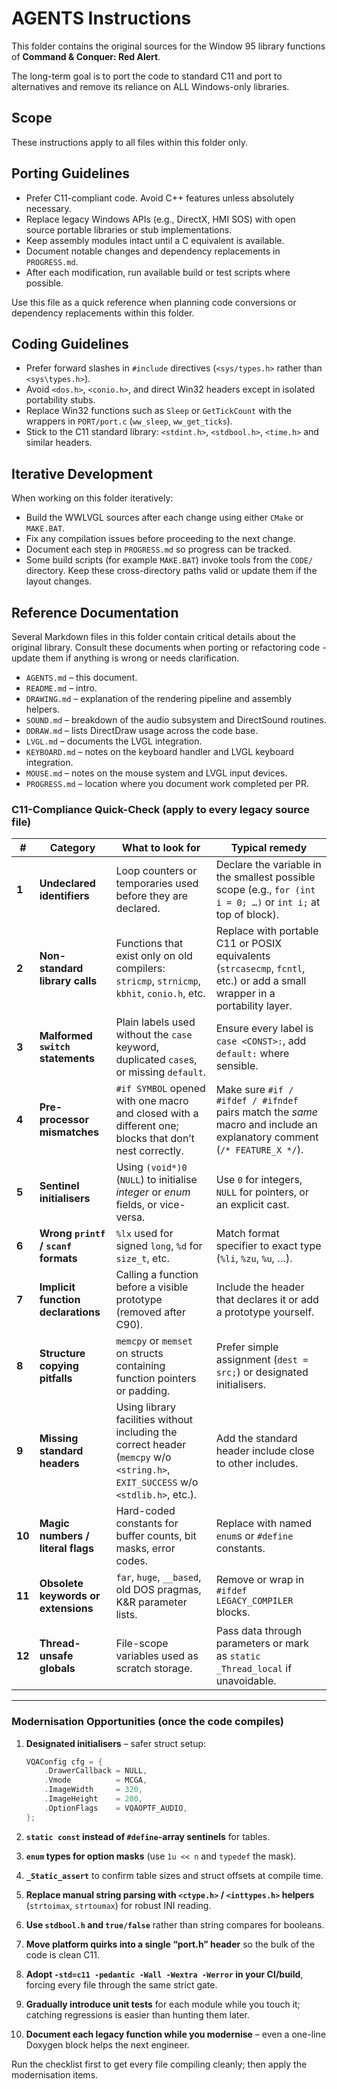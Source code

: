 # AGENTS Instructions

This folder contains the original sources for the Window 95 library functions of **Command & Conquer: Red Alert**.

The long-term goal is to port the code to standard C11 and port to alternatives and remove its reliance on ALL Windows-only libraries.

## Scope

These instructions apply to all files within this folder only.

## Porting Guidelines

- Prefer C11-compliant code. Avoid C++ features unless absolutely necessary.
- Replace legacy Windows APIs (e.g., DirectX, HMI SOS) with open source portable libraries or stub implementations.
- Keep assembly modules intact until a C equivalent is available.
- Document notable changes and dependency replacements in `PROGRESS.md`.
- After each modification, run available build or test scripts where possible.

Use this file as a quick reference when planning code conversions or dependency replacements within this folder.
## Coding Guidelines

- Prefer forward slashes in `#include` directives (`<sys/types.h>` rather than `<sys\types.h>`).
- Avoid `<dos.h>`, `<conio.h>`, and direct Win32 headers except in isolated portability stubs.
- Replace Win32 functions such as `Sleep` or `GetTickCount` with the wrappers in `PORT/port.c` (`ww_sleep`, `ww_get_ticks`).
- Stick to the C11 standard library: `<stdint.h>`, `<stdbool.h>`, `<time.h>` and similar headers.

## Iterative Development

When working on this folder iteratively:

- Build the WWLVGL sources after each change using either `CMake` or `MAKE.BAT`.
- Fix any compilation issues before proceeding to the next change.
- Document each step in `PROGRESS.md` so progress can be tracked.
- Some build scripts (for example `MAKE.BAT`) invoke tools from the `CODE/` directory.
  Keep these cross-directory paths valid or update them if the layout changes.

## Reference Documentation

Several Markdown files in this folder contain critical details about the original library.
Consult these documents when porting or refactoring code - update them if anything is wrong or needs clarification.

- `AGENTS.md` – this document.
- `README.md` – intro.
- `DRAWING.md` – explanation of the rendering pipeline and assembly helpers.
- `SOUND.md` – breakdown of the audio subsystem and DirectSound routines.
- `DDRAW.md` – lists DirectDraw usage across the code base.
- `LVGL.md` – documents the LVGL integration.
- `KEYBOARD.md` – notes on the keyboard handler and LVGL keyboard integration.
- `MOUSE.md` – notes on the mouse system and LVGL input devices.
- `PROGRESS.md` – location where you document work completed per PR.

### **C11-Compliance Quick-Check (apply to every legacy source file)**

| #      | Category                             | What to look for                                                                                                                  | Typical remedy                                                                                                              |
| ------ | ------------------------------------ | --------------------------------------------------------------------------------------------------------------------------------- | --------------------------------------------------------------------------------------------------------------------------- |
| **1**  | **Undeclared identifiers**           | Loop counters or temporaries used before they are declared.                                                                       | Declare the variable in the smallest possible scope (e.g., `for (int i = 0; …)` or `int i;` at top of block).               |
| **2**  | **Non-standard library calls**       | Functions that exist only on old compilers: `stricmp`, `strnicmp`, `kbhit`, `conio.h`, etc.                                       | Replace with portable C11 or POSIX equivalents (`strcasecmp`, `fcntl`, etc.) or add a small wrapper in a portability layer. |
| **3**  | **Malformed `switch` statements**    | Plain labels used without the `case` keyword, duplicated `case`s, or missing `default`.                                           | Ensure every label is `case <CONST>:`, add `default:` where sensible.                                                       |
| **4**  | **Pre-processor mismatches**         | `#if SYMBOL` opened with one macro and closed with a different one; blocks that don’t nest correctly.                             | Make sure `#if / #ifdef / #ifndef` pairs match the *same* macro and include an explanatory comment (`/* FEATURE_X */`).     |
| **5**  | **Sentinel initialisers**            | Using `(void*)0` (`NULL`) to initialise *integer* or *enum* fields, or vice-versa.                                                | Use `0` for integers, `NULL` for pointers, or an explicit cast.                                                             |
| **6**  | **Wrong `printf` / `scanf` formats** | `%lx` used for signed `long`, `%d` for `size_t`, etc.                                                                             | Match format specifier to exact type (`%li`, `%zu`, `%u`, …).                                                               |
| **7**  | **Implicit function declarations**   | Calling a function before a visible prototype (removed after C90).                                                                | Include the header that declares it or add a prototype yourself.                                                            |
| **8**  | **Structure copying pitfalls**       | `memcpy` or `memset` on structs containing function pointers or padding.                                                          | Prefer simple assignment (`dest = src;`) or designated initialisers.                                                        |
| **9**  | **Missing standard headers**         | Using library facilities without including the correct header (`memcpy` w/o `<string.h>`, `EXIT_SUCCESS` w/o `<stdlib.h>`, etc.). | Add the standard header include close to other includes.                                                                    |
| **10** | **Magic numbers / literal flags**    | Hard-coded constants for buffer counts, bit masks, error codes.                                                                   | Replace with named `enum`s or `#define` constants.                                                                          |
| **11** | **Obsolete keywords or extensions**  | `far`, `huge`, `__based`, old DOS pragmas, K\&R parameter lists.                                                                  | Remove or wrap in `#ifdef LEGACY_COMPILER` blocks.                                                                          |
| **12** | **Thread-unsafe globals**            | File-scope variables used as scratch storage.                                                                                     | Pass data through parameters or mark as `static _Thread_local` if unavoidable.                                              |

---

### **Modernisation Opportunities (once the code compiles)**

1. **Designated initialisers** – safer struct setup:

   ```c
   VQAConfig cfg = {
       .DrawerCallback = NULL,
       .Vmode          = MCGA,
       .ImageWidth     = 320,
       .ImageHeight    = 200,
       .OptionFlags    = VQAOPTF_AUDIO,
   };
   ```

2. **`static const` instead of `#define`-array sentinels** for tables.

3. **`enum` types for option masks** (use `1u << n` and `typedef` the mask).

4. **`_Static_assert`** to confirm table sizes and struct offsets at compile time.

5. **Replace manual string parsing with `<ctype.h>` / `<inttypes.h>` helpers** (`strtoimax`, `strtoumax`) for robust INI reading.

6. **Use `stdbool.h` and `true/false`** rather than string compares for booleans.

7. **Move platform quirks into a single “port.h” header** so the bulk of the code is clean C11.

8. **Adopt `-std=c11 -pedantic -Wall -Wextra -Werror` in your CI/build**, forcing every file through the same strict gate.

9. **Gradually introduce unit tests** for each module while you touch it; catching regressions is easier than hunting them later.

10. **Document each legacy function while you modernise** – even a one-line Doxygen block helps the next engineer.

Run the checklist first to get every file compiling cleanly; then apply the modernisation items.